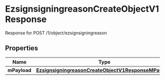 

# EzsignsigningreasonCreateObjectV1Response

Response for POST /1/object/ezsignsigningreason

## Properties

| Name | Type | Description | Notes |
|------------ | ------------- | ------------- | -------------|
|**mPayload** | [**EzsignsigningreasonCreateObjectV1ResponseMPayload**](EzsignsigningreasonCreateObjectV1ResponseMPayload.md) |  |  |



